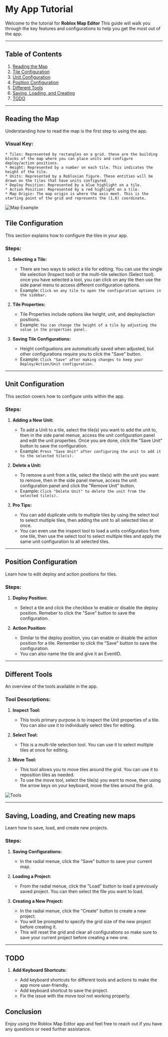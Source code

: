 # My App Tutorial

Welcome to the tutorial for **Roblox Map Editor** This guide will walk you through the key features and configurations to help you get the most out of the app.

---

## Table of Contents

1. [Reading the Map](#reading-the-map)
2. [Tile Configuration](#tile-configuration)
3. [Unit Configuration](#unit-configuration)
4. [Position Configuration](#position-configuration)
5. [Different Tools](#different-tools)
6. [Saving, Loading, and Creating](#saving-loading-and-creating)
7. [TODO](#todo)

---

## Reading the Map

Understanding how to read the map is the first step to using the app.

### Visual Key:

    * Tiles: Represented by rectangles on a grid. these are the building blocks of the map where you can place units and configure deploy/action positions.
    * Height: Represented by a number on each tile. This indicates the height of the tile.
    * Units: Represented by a Robloxian figure. These entities will be drawn on the tiles that have units configured.
    * Deploy Position: Represented by a blue highlight on a tile.
    * Action Position: Represented by a red highlight on a tile.
    * Map Origin: The map origin is where the axis meet. This is the starting point of the grid and represents the (1,0) coordinate.

![Map Example](./images/Visualkey.png)

## Tile Configuration

This section explains how to configure the tiles in your app.

### Steps:

1. **Selecting a Tile:**

    - There are two ways to select a tile for editing. You can use the single tile selection (Inspect tool) or the multi-tile selection (Select tool).
      once you have selected a tool, you can click on any tile then use the side panel menu to access different configuration options.
    - Example: `Click on any tile to open the configuration options in the sidebar.`

2. **Tile Properties:**

    - Tile Properties include options like height, unit, and deploy/action positions.
    - Example: `You can change the height of a tile by adjusting the value in the properties panel.`

3. **Saving Tile Configurations:**
    - Height configuations are automatically saved when adjusted, but other configurations require you to click the "Save" button.
    - Example: `Click "Save" after making changes to keep your Deploy/Action/Unit configuration.`

---

## Unit Configuration

This section covers how to configure units within the app.

### Steps:

1. **Adding a New Unit:**

    - To add a Unit to a tile, select the tile(s) you want to add the unit to, then in the side panel menue, access the unit configuration panel and
      edit the unit properties. Once you are done, click the "Save Unit" button to save the configuration.
    - Example: `Press "Save Unit" after configuring the unit to add it to the selected tile(s).`

2. **Delete a Unit:**

    - To remove a unit from a tile, select the tile(s) with the unit you want to remove, then in the side panel menue, access the unit configuration panel and
      click the "Remove Unit" button.
    - Example: `Click "Delete Unit" to delete the unit from the selected tile(s).`

3. **Pro Tips:**

    - You can add duplicate units to multiple tiles by using the select tool to select multiple tiles, then adding the unit to all selected tiles at once.
    - You can even use the inspect tool to load a units configuratios from one tile, then use the select tool to select multiple tiles and apply the same unit configuration to all selected tiles.

---

## Position Configuration

Learn how to edit deploy and action positions for tiles.

### Steps:

1. **Deploy Position:**

    - Select a tile and click the checkbox to enable or disable the deploy position. Remeber to click the "Save" button to save the configuration.

2. **Action Position:**

    - Similar to the deploy position, you can enable or disable the action position for a tile. Remember to click the "Save" button to save the configuration.
    - You can also name the tile and give it an EventID.

---

## Different Tools

An overview of the tools available in the app.

### Tool Descriptions:

1. **Inspect Tool:**

    - This tools primary purpose is to inspect the Unit properties of a tile. You can also use it to individually select tiles for editing.

2. **Select Tool:**

    - This is a multi-tile selection tool. You can use it to select multiple tiles at once for editing.

3. **Move Tool:**

    - This tool allows you to move tiles around the grid. You can use it to reposition tiles as needed.
    - To use the move tool, select the tile(s) you want to move, then using the arrow keys on your keyboard, move the tiles around the grid.

![Tools](./images/MovingTiles.gif)

---

## Saving, Loading, and Creating new maps

Learn how to save, load, and create new projects.

### Steps:

1. **Saving Configurations:**

    - In the radial menue, click the "Save" button to save your current map.

2. **Loading a Project:**

    - From the radial menue, click the "Load" button to load a previously saved project. You can then select the file you want to load.

3. **Creating a New Project:**
    - In the radial menue, click the "Create" button to create a new project.
    - You will be prompted to specify the grid size of the new project before creating it.
    - This will reset the grid and clear all configurations so make sure to save your current project before creating a new one.

---

## TODO

1. **Add Keyboard Shortcuts:**

    - Add keyboard shortcuts for different tools and actions to make the app more user-friendly.
    - Add keyboard shortcut to save the project.
    - Fix the issue with the move tool not working properly.

## Conclusion

Enjoy using the Roblox Map Editor app and feel free to reach out if you have any questions or need further assistance.

